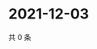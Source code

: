 # 2021-12-03

共 0 条

<!-- BEGIN WEIBO -->
<!-- 最后更新时间 Fri Dec 03 2021 06:08:55 GMT+0800 (China Standard Time) -->

<!-- END WEIBO -->
